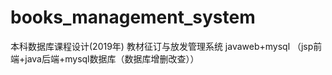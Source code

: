 # books_management_system
本科数据库课程设计(2019年)  教材征订与放发管理系统   javaweb+mysql  （jsp前端+java后端+mysql数据库（数据库增删改查））
